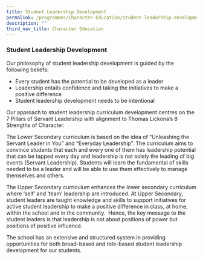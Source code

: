 ```yaml
---
title: Student Leadership Development
permalink: /programmes/Character-Education/student-leadership-development/
description: ""
third_nav_title: Character Education
---
```

### Student Leadership Development

Our philosophy of student leadership development is guided by the following beliefs:  
  

*   Every student has the potential to be developed as a leader
*   Leadership entails confidence and taking the initiatives to make a positive difference
*   Student leadership development needs to be intentional

  
Our approach to student leadership curriculum development centres on the 7 Pillars of Servant Leadership with alignment to Thomas Lickona’s 8 Strengths of Character.  
  
The Lower Secondary curriculum is based on the idea of “Unleashing the Servant Leader in You” and “Everyday Leadership”. The curriculum aims to convince students that each and every one of them has leadership potential that can be tapped every day and leadership is not solely the leading of big events (Servant Leadership). Students will learn the fundamental of skills needed to be a leader and will be able to use them effectively to manage themselves and others.  
  
The Upper Secondary curriculum enhances the lower secondary curriculum where ‘self’ and ‘team’ leadership are introduced. At Upper Secondary, student leaders are taught knowledge and skills to support initiatives for active student leadership to make a positive difference in class, at home, within the school and in the community.  Hence, the key message to the student leaders is that leadership is not about positions of power but positions of positive influence.  
  
The school has an extensive and structured system in providing opportunities for both broad-based and role-based student leadership development for our students.